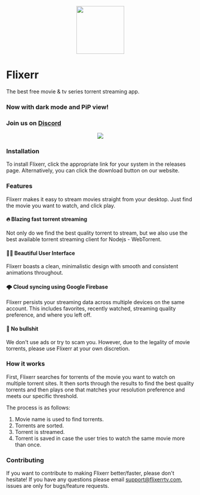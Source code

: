 <p align="center">
<img src="https://github.com/carlelieser/Flixerr/blob/master/assets/imgs/icon.png?raw=true=" width="128" height="128"/>
</p>

# Flixerr
The best free movie & tv series torrent streaming app.

### Now with dark mode and PiP view!

### Join us on <a href="https://discord.gg/vQPuPjS"> Discord </a>

<p align="center">
<img src="https://github.com/carlelieser/Flixerr/blob/master/assets/imgs/new-mac-mockup.png?raw=true=">
</p>

### Installation
To install Flixerr, click the appropriate link for your system in the releases page. Alternatively, you can click the download button on our website.

### Features
Flixerr makes it easy to stream movies straight from your desktop. Just find the movie you want to watch, and click play.

#### 🔥 Blazing fast torrent streaming
Not only do we find the best quality torrent to stream, but we also use the best available torrent streaming client for Nodejs - WebTorrent. 

#### 👍🏼 Beautiful User Interface
Flixerr boasts a clean, minimalistic design with smooth and consistent animations throughout.

#### 🌩️ Cloud syncing using Google Firebase
Flixerr persists your streaming data across multiple devices on the same account. This includes favorites, recently watched, streaming quality preference, and where you left off.

#### 💩 No bullshit
We don't use ads or try to scam you. However, due to the legality of movie torrents, please use Flixerr at your own discretion.

### How it works
First, Flixerr searches for torrents of the movie you want to watch on multiple torrent sites. It then sorts through the results to find the best quality torrents and then plays one that matches your resolution preference and meets our specific threshold. 

The process is as follows:
1. Movie name is used to find torrents.
2. Torrents are sorted.
3. Torrent is streamed.
4. Torrent is saved in case the user tries to watch the same movie more than once.

### Contributing
 If you want to contribute to making Flixerr better/faster, please don't hesitate! If you have any questions please email support@flixerrtv.com, issues are only for bugs/feature requests. 
